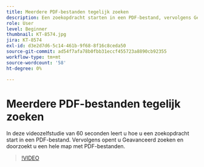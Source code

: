 ```yaml
---
title: Meerdere PDF-bestanden tegelijk zoeken
description: Een zoekopdracht starten in een PDF-bestand, vervolgens Geavanceerd zoeken openen en een hele map met PDF-bestanden doorzoeken
role: User
level: Beginner
thumbnail: KT-8574.jpg
jira: KT-8574
exl-id: d3e2d7d6-5c14-461b-9f68-8f16c8ceda50
source-git-commit: ad54f7afa78b0fbb31eccf455723a8890cb92355
workflow-type: tm+mt
source-wordcount: '58'
ht-degree: 0%

---
```


# Meerdere PDF-bestanden tegelijk zoeken

In deze videozelfstudie van 60 seconden leert u hoe u een zoekopdracht start in een PDF-bestand. Vervolgens opent u Geavanceerd zoeken en doorzoekt u een hele map met PDF-bestanden.

>[!VIDEO](https://video.tv.adobe.com/v/336363?quality=12&learn=on&hidetitle=true)
